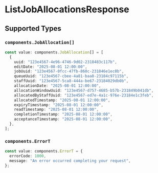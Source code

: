# ListJobAllocationsResponse


## Supported Types

### `components.JobAllocation[]`

```typescript
const value: components.JobAllocation[] = [
  {
    uuid: "123e4567-4e96-4746-9d02-2318483c117b",
    editDate: "2025-08-01 12:00:00",
    jobUuid: "123e4567-0fcc-47fb-860c-231846e1ec8b",
    queueUuid: "123e4567-cbee-4a81-baa8-23184c97115b",
    staffUuid: "123e4567-5ca8-444a-be67-23184029db0b",
    allocationDate: "2025-08-01 12:00:00",
    allocationWindowUuid: "123e4567-d757-4685-b57b-231849b041db",
    allocatedByStaffUuid: "123e4567-ed7e-4a1c-976e-23184e1c3feb",
    allocatedTimestamp: "2025-08-01 12:00:00",
    expiryTimestamp: "2025-08-01 12:00:00",
    readTimestamp: "2025-08-01 12:00:00",
    completionTimestamp: "2025-08-01 12:00:00",
    acceptanceTimestamp: "2025-08-01 12:00:00",
  },
];
```

### `components.ErrorT`

```typescript
const value: components.ErrorT = {
  errorCode: 1000,
  message: "An error occurred completing your request",
};
```

